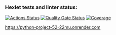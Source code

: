 ### Hexlet tests and linter status:
[![Actions Status](https://github.com/AidDeathLord/python-project-52/actions/workflows/hexlet-check.yml/badge.svg)](https://github.com/AidDeathLord/python-project-52/actions)
[![Quality Gate Status](https://sonarcloud.io/api/project_badges/measure?project=AidDeathLord_python-project-52&metric=alert_status)](https://sonarcloud.io/summary/new_code?id=AidDeathLord_python-project-52)
[![Coverage](https://sonarcloud.io/api/project_badges/measure?project=AidDeathLord_python-project-52&metric=coverage)](https://sonarcloud.io/summary/new_code?id=AidDeathLord_python-project-52)

https://python-project-52-22mu.onrender.com